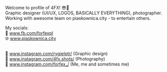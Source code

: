Welcome to profile of 4FX! 😎🤟</br>
Graphic designer (UI/UX, LOGOS, BASICALLY EVERYTHING), photographer.</br>
Working with awesome team on piaskownica.city - to entertain others.</br>

My socials:</br>
📘 www.fb.com/forfexpl</br>
🌐 www.piaskownica.city</br></br>

📸 www.instagram.com/rygielptr/ (Graphic design)</br>
📸 www.instagram.com/4fx.shots/ (Photography)</br>
📸 www.instagram.com/forfex_/ (Me, me and sometimes me)
